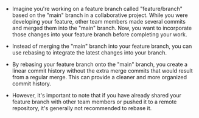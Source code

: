 * Imagine you're working on a feature branch called "feature/branch" based on the "main" branch in a collaborative project. While you were developing your feature, other team members made several commits and merged them into the "main" branch. Now, you want to incorporate those changes into your feature branch before completing your work.

* Instead of merging the "main" branch into your feature branch, you can use rebasing to integrate the latest changes into your branch. 

* By rebasing your feature branch onto the "main" branch, you create a linear commit history without the extra merge commits that would result from a regular merge. This can provide a cleaner and more organized commit history.

* However, it's important to note that if you have already shared your feature branch with other team members or pushed it to a remote repository, it's generally not recommended to rebase it.
